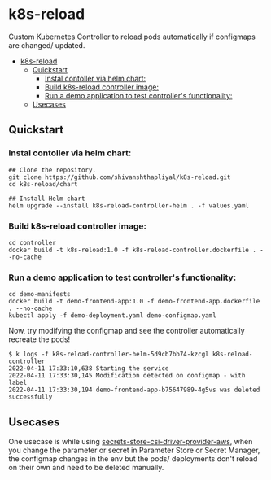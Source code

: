 # k8s-reload
Custom Kubernetes Controller to reload pods automatically if configmaps are changed/ updated.

- [k8s-reload](#k8s-reload)
  - [Quickstart](#quickstart)
    - [Instal contoller via helm chart:](#instal-contoller-via-helm-chart)
    - [Build k8s-reload controller image:](#build-k8s-reload-controller-image)
    - [Run a demo application to test controller's functionality:](#run-a-demo-application-to-test-controllers-functionality)
  - [Usecases](#usecases)
## Quickstart

### Instal contoller via helm chart:

    ## Clone the repository.
    git clone https://github.com/shivanshthapliyal/k8s-reload.git
    cd k8s-reload/chart

    ## Install Helm chart
    helm upgrade --install k8s-reload-controller-helm . -f values.yaml


### Build k8s-reload controller image:

    cd controller
    docker build -t k8s-reload:1.0 -f k8s-reload-controller.dockerfile . --no-cache

### Run a demo application to test controller's functionality:

    cd demo-manifests
    docker build -t demo-frontend-app:1.0 -f demo-frontend-app.dockerfile . --no-cache
    kubectl apply -f demo-deployment.yaml demo-configmap.yaml

Now, try modifying the configmap and see the controller automatically recreate the pods!

    $ k logs -f k8s-reload-controller-helm-5d9cb7bb74-kzcgl k8s-reload-controller
    2022-04-11 17:33:10,638 Starting the service
    2022-04-11 17:33:30,145 Modification detected on configmap - with label
    2022-04-11 17:33:30,194 demo-frontend-app-b75647989-4g5vs was deleted successfully


## Usecases
One usecase is while using [secrets-store-csi-driver-provider-aws](https://github.com/aws/secrets-store-csi-driver-provider-aws), when you change the parameter or secret in Parameter Store or Secret Manager, the configmap changes in the env but the pods/ deployments don't reload on their own and need to be deleted manually.    
